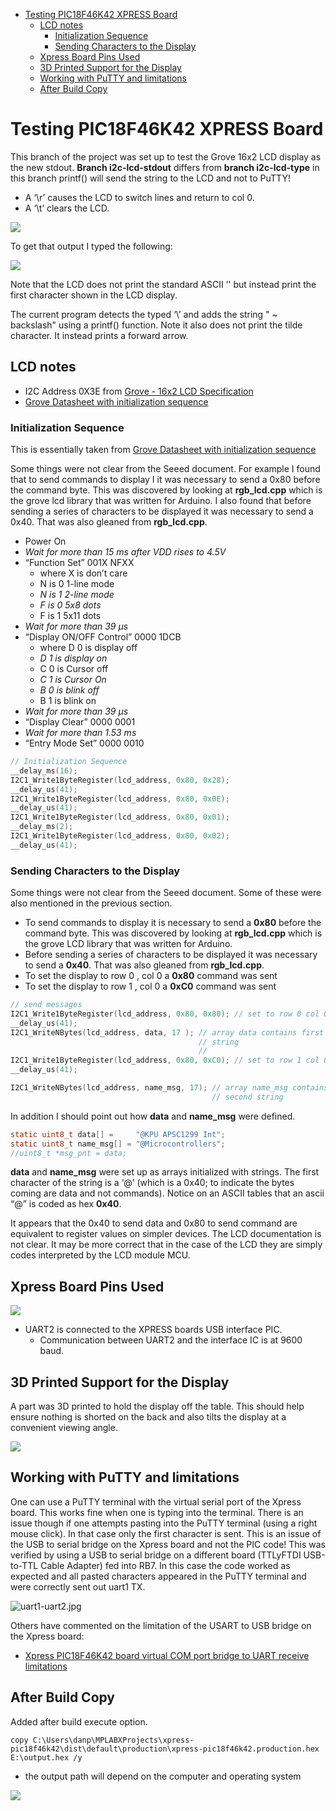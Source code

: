   - [Testing PIC18F46K42 XPRESS
    Board](#testing-pic18f46k42-xpress-board)
      - [LCD notes](#lcd-notes)
          - [Initialization Sequence](#initialization-sequence)
          - [Sending Characters to the
            Display](#sending-characters-to-the-display)
      - [Xpress Board Pins Used](#xpress-board-pins-used)
      - [3D Printed Support for the
        Display](#d-printed-support-for-the-display)
      - [Working with PuTTY and
        limitations](#working-with-putty-and-limitations)
      - [After Build Copy](#after-build-copy)

<!---
use 
pandoc -s --toc -t html5 -c pandocbd.css README.pandoc.md -o index.html

pandoc -s --toc -t gfm README.pandoc.md -o README.md
-->

# Testing PIC18F46K42 XPRESS Board

This branch of the project was set up to test the Grove 16x2 LCD display
as the new stdout. **Branch i2c-lcd-stdout** differs from **branch
i2c-lcd-type** in this branch printf() will send the string to the LCD
and not to PuTTY\!

  - A ‘\\r’ causes the LCD to switch lines and return to col 0.
  - A ‘\\t’ clears the LCD.

![](images/backslash_test.jpg)

To get that output I typed the following:

![](images/backslash_test.png)

Note that the LCD does not print the standard ASCII ’' but instead print
the first character shown in the LCD display.

The current program detects the typed ‘\\’ and adds the string " \~
backslash" using a printf() function. Note it also does not print the
tilde character. It instead prints a forward arrow.

## LCD notes

  - I2C Address 0X3E from [Grove - 16x2 LCD
    Specification](https://wiki.seeedstudio.com/Grove-16x2_LCD_Series/#specification)
  - [Grove Datasheet with initialization
    sequence](https://raw.githubusercontent.com/SeeedDocument/Grove-16x2_LCD_Series/master/res/JDH_1804_Datasheet.pdf)

### Initialization Sequence

This is essentially taken from [Grove Datasheet with initialization
sequence](https://raw.githubusercontent.com/SeeedDocument/Grove-16x2_LCD_Series/master/res/JDH_1804_Datasheet.pdf)

Some things were not clear from the Seeed document. For example I found
that to send commands to display I it was necessary to send a 0x80
before the command byte. This was discovered by looking at
**rgb\_lcd.cpp** which is the grove lcd library that was written for
Arduino. I also found that before sending a series of characters to be
displayed it was necessary to send a 0x40. That was also gleaned from
**rgb\_lcd.cpp**.

  - Power On
  - *Wait for more than 15 ms after VDD rises to 4.5V*
  - “Function Set” 001X NFXX
      - where X is don’t care
      - N is 0 1-line mode
      - *N is 1 2-line mode*  
      - *F is 0 5x8 dots*  
      - F is 1 5x11 dots
  - *Wait for more than 39 µs*
  - “Display ON/OFF Control” 0000 1DCB
      - where D 0 is display off
      - *D 1 is display on*
      - C 0 is Cursor off
      - *C 1 is Cursor On*
      - *B 0 is blink off*
      - B 1 is blink on
  - *Wait for more than 39 µs*
  - “Display Clear” 0000 0001
  - *Wait for more than 1.53 ms*
  - “Entry Mode Set” 0000 0010

<!-- end list -->

``` c
// Initialization Sequence
__delay_ms(16); 
I2C1_Write1ByteRegister(lcd_address, 0x80, 0x28);
__delay_us(41);
I2C1_Write1ByteRegister(lcd_address, 0x80, 0x0E);
__delay_us(41);
I2C1_Write1ByteRegister(lcd_address, 0x80, 0x01);
__delay_ms(2); 
I2C1_Write1ByteRegister(lcd_address, 0x80, 0x02);
__delay_us(41);
```

### Sending Characters to the Display

Some things were not clear from the Seeed document. Some of these were
also mentioned in the previous section.

  - To send commands to display it is necessary to send a **0x80**
    before the command byte. This was discovered by looking at
    **rgb\_lcd.cpp** which is the grove LCD library that was written for
    Arduino.
  - Before sending a series of characters to be displayed it was
    necessary to send a **0x40**. That was also gleaned from
    **rgb\_lcd.cpp**.
  - To set the display to row 0 , col 0 a **0x80** command was sent
  - To set the display to row 1 , col 0 a **0xC0** command was sent

<!-- end list -->

``` c
// send messages
I2C1_Write1ByteRegister(lcd_address, 0x80, 0x80); // set to row 0 col 0
__delay_us(41);
I2C1_WriteNBytes(lcd_address, data, 17 ); // array data contains first 
                                          // string
                                          // 
I2C1_Write1ByteRegister(lcd_address, 0x80, 0xC0); // set to row 1 col 0
__delay_us(41);

I2C1_WriteNBytes(lcd_address, name_msg, 17); // array name_msg contains
                                             // second string
```

In addition I should point out how **data** and **name\_msg** were
defined.

``` c
static uint8_t data[] =     "@KPU APSC1299 Int";
static uint8_t name_msg[] = "@Microcontrollers";
//uint8_t *msg_pnt = data;
```

**data** and **name\_msg** were set up as arrays initialized with
strings. The first character of the string is a ‘@’ (which is a 0x40; to
indicate the bytes coming are data and not commands). Notice on an ASCII
tables that an ascii “@” is coded as hex **0x40**.

It appears that the 0x40 to send data and 0x80 to send command are
equivalent to register values on simpler devices. The LCD documentation
is not clear. It may be more correct that in the case of the LCD they
are simply codes interpreted by the LCD module MCU.

## Xpress Board Pins Used

![](images/pins.png)

  - UART2 is connected to the XPRESS boards USB interface PIC.
      - Communication between UART2 and the interface IC is at 9600
        baud.

## 3D Printed Support for the Display

A part was 3D printed to hold the display off the table. This should
help ensure nothing is shorted on the back and also tilts the display at
a convenient viewing angle.

![](images/3D-support.jpg)

## Working with PuTTY and limitations

One can use a PuTTY terminal with the virtual serial port of the Xpress
board. This works fine when one is typing into the terminal. There is an
issue though if one attempts pasting into the PuTTY terminal (using a
right mouse click). In that case only the first character is sent. This
is an issue of the USB to serial bridge on the Xpress board and not the
PIC code\! This was verified by using a USB to serial bridge on a
different board (TTLyFTDI USB-to-TTL Cable Adapter) fed into RB7. In
this case the code worked as expected and all pasted characters appeared
in the PuTTY terminal and were correctly sent out uart1 TX.

![uart1-uart2.jpg](images/uart1-uart2.jpg)

Others have commented on the limitation of the USART to USB bridge on
the Xpress board:

  - [Xpress PIC18F46K42 board virtual COM port bridge to UART receive
    limitations](https://www.microchip.com/forums/m1097510.aspx)

## After Build Copy

Added after build execute option.

    copy C:\Users\danp\MPLABXProjects\xpress-pic18f46k42\dist\default\production\xpress-pic18f46k42.production.hex E:\output.hex /y

  - the output path will depend on the computer and operating system

![](images/after-build.png)
